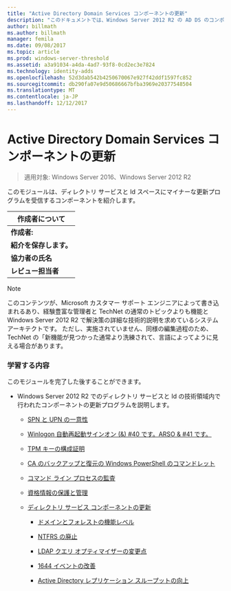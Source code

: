 ```yaml
---
title: "Active Directory Domain Services コンポーネントの更新"
description: "このドキュメントでは、Windows Server 2012 R2 の AD DS のコンポーネントの更新がについて説明します"
author: billmath
ms.author: billmath
manager: femila
ms.date: 09/08/2017
ms.topic: article
ms.prod: windows-server-threshold
ms.assetid: a3a91034-a4da-4ad7-93f8-0cd2ec3e7824
ms.technology: identity-adds
ms.openlocfilehash: 52d3dab542b4250670067e927f42ddf1597fc852
ms.sourcegitcommit: db290fa07e9d50686667bfba3969e20377548504
ms.translationtype: MT
ms.contentlocale: ja-JP
ms.lasthandoff: 12/12/2017
---
```

# <a name="active-directory-domain-services-component-updates"></a>Active Directory Domain Services コンポーネントの更新

>適用対象: Windows Server 2016、Windows Server 2012 R2

このモジュールは、ディレクトリ サービスと Id スペースにマイナーな更新プログラムを受信するコンポーネントを紹介します。  
  
|作成者について|  
|--------------------|  
|**作成者:**|Justin チューナー|  
|**紹介を保存します。**|Justin は、米国テキサス州アービング州に基づく、ディレクトリ サービス チームのシニア サポート エスカレーション エンジニアです。  彼は作成または過去 12 年間、Microsoft サポート技術情報の多くのトレーニング コースやサポート技術情報の記事に寄与します。 Microsoft の従業員と顧客新製品のアーキテクチャを教えてチャーター マイクロソフト認定マスター (MCM)、マイクロソフト認定トレーナー (MCT) であり、理学を保持 コンピューター教育と認識システムで程度です。|  
|**協力者の氏名**|このトレーニング モジュールにから*Michiko Short*、 *Dean Wells*、 *Alan Jowett*、 *Manu Pushpendran*、 *Yashar Bahman*、 *Anoosh Saboori*、 *Rashmi Jha*、 *Justin Hall*と*Herbert Mauerer*|  
|**レビュー担当者**|独自の時間を確認およびフィードバックを提供する費やされた時間を感謝します: *Joey Seifert*、 *Justin Hall*|  
  
> [!NOTE]  
> このコンテンツが、Microsoft カスタマー サポート エンジニアによって書き込まれるあり、経験豊富な管理者と TechNet の通常のトピックよりも機能と Windows Server 2012 R2 で解決策の詳細な技術的説明を求めているシステム アーキテクトです。 ただし、実施されていません、同様の編集過程のため、TechNet の「新機能が見つかった通常より洗練されて、言語によってように見える場合があります。  
  
### <a name="what-you-will-learn"></a>学習する内容  
このモジュールを完了した後することができます。  
  
-   Windows Server 2012 R2 でのディレクトリ サービスと Id の技術領域内で行われたコンポーネントの更新プログラムを説明します。  
  
    -   [SPN と UPN の一意性](../../../ad-ds/manage/component-updates/SPN-and-UPN-uniqueness.md)  
  
    -   [Winlogon 自動再起動サインオン (&) #40 です。ARSO & #41 です。](../../../ad-ds/manage/component-updates/Winlogon-Automatic-Restart-Sign-On--ARSO-.md)  
  
    -   [TPM キーの構成証明](../../../ad-ds/manage/component-updates/TPM-Key-Attestation.md)  
  
    -   [CA のバックアップと復元の Windows PowerShell のコマンドレット](../../../ad-ds/manage/component-updates/CA-Backup-and-Restore-Windows-PowerShell-cmdlets.md)  
  
    -   [コマンド ライン プロセスの監査](../../../ad-ds/manage/component-updates/Command-line-process-auditing.md)  
  
    -   [資格情報の保護と管理](https://technet.microsoft.com/library/dn408190.aspx)  
  
    -   [ディレクトリ サービス コンポーネントの更新](../../../ad-ds/manage/component-updates/Directory-Services-component-updates.md)  
  
        -   [ドメインとフォレストの機能レベル](../../../ad-ds/manage/component-updates/../../../ad-ds/manage/component-updates/Directory-Services-component-updates.md#BKMK_FL)  
  
        -   [NTFRS の廃止](../../../ad-ds/manage/component-updates/Directory-Services-component-updates.md#BKMK_NTFRS)  
  
        -   [LDAP クエリ オプティマイザーの変更点](../../../ad-ds/manage/component-updates/../../../ad-ds/manage/component-updates/Directory-Services-component-updates.md#BKMK_LDAPQuery)  
  
        -   [1644 イベントの改善](../../../ad-ds/manage/component-updates/Directory-Services-component-updates.md#BKMK_1644)  
  
        -   [Active Directory レプリケーション スループットの向上](../../../ad-ds/manage/component-updates/../../../ad-ds/manage/component-updates/Directory-Services-component-updates.md#BKMK_ADRepl)  
  


